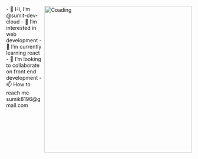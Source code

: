<img align="right" alt="Coading" width="400" src="https://i.pinimg.com/originals/b9/e4/96/b9e4960c1476c78043d499d975f86cdb.gif">
- 👋 Hi, I’m @sumit-dev-cloud
- 👀 I’m interested in web development
- 🌱 I’m currently learning react
- 💞️ I’m looking to collaborate on front end development
- 📫 How to reach me sumik8196@gmail.com

<!---
sumit-dev-cloud/sumit-dev-cloud is a ✨ special ✨ repository because its `README.md` (this file) appears on your GitHub profile.
You can click the Preview link to take a look at your changes.
--->
